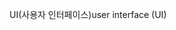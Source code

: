 <span data-ttu-id="8c967-101">UI(사용자 인터페이스)</span><span class="sxs-lookup"><span data-stu-id="8c967-101">user interface (UI)</span></span>